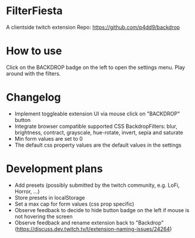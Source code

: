 # FilterFiesta

A clientside twitch extension
Repo: https://github.com/p4dd9/backdrop

# How to use

Click on the BACKDROP badge on the left to open the settings menu. Play around with the filters.

# Changelog

-   Implement toggleable extension UI via mouse click on "BACKDROP" button
-   Integrate browser compatible supported CSS BackdropFilters: blur, brightness, contract, grayscale, hue-rotate, invert, sepia and saturate
-   Min form values are set to 0
-   The default css property values are the default values in the settings

# Development plans

-   Add presets (possibly submitted by the twitch community, e.g. LoFi, Horror, ...)
-   Store presets in localStorage
-   Set a max cap for form values (css prop specific)
-   Observe feedback to decide to hide button badge on the left if mouse is not hovering the screen
-   Observe feedback and rename extension back to "Backdrop" (https://discuss.dev.twitch.tv/t/extension-naming-issues/24264)
